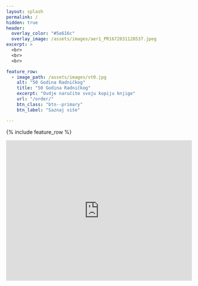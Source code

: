 ```yaml
---
layout: splash
permalink: /
hidden: true
header:
  overlay_color: "#5e616c"
  overlay_image: /assets/images/aer1_PR1672831128537.jpeg
excerpt: >
  <br>
  <br>
  <br>

feature_row:
  - image_path: /assets/images/vt0.jpg
    alt: "50 Godina Radničkog"
    title: "50 Godina Radničkog"
    excerpt: "Ovdje naručite svoju kopiju knjige"
    url: "/order/"
    btn_class: "btn--primary"
    btn_label: "Saznaj više"

---
```


{% include feature_row %}

<!--SofaScore-->
<iframe id="sofa-standings-embed-91537-44800" 
		width="100%"
		height="381"
		src="https://www.sofascore.com/tournament/91537/44800/standings/tables/embed"
		frameborder="0"
		scrolling="no"
		style="height:381px!important">
</iframe>

<script>
(function(el) {
    window.addEventListener("message", (event) => {
        if (event.origin.startsWith("https://www.sofascore")) {
            if (el.id === event.data.id) {
                el.style.height = event.data.height + "px";
            }
        }
    });
})(document.getElementById("sofa-standings-embed-91537-44800"));
</script>

<script type="text/javascript" src="https://www.sofascore.com/bundles/sofascoreweb/js/bin/util/embed.min.js"></script>
<!--SofaScore end-->
